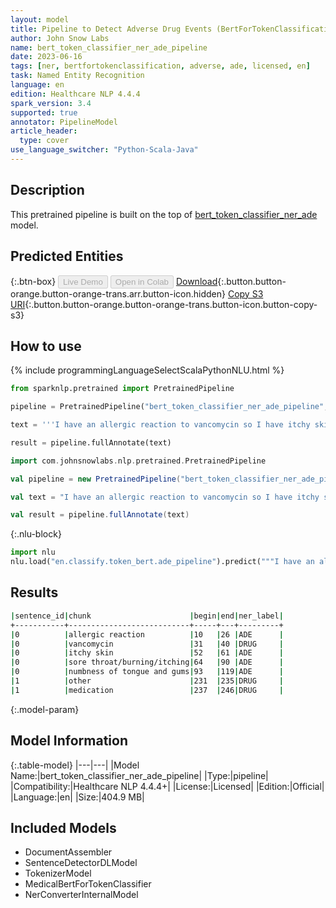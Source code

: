 ```yaml
---
layout: model
title: Pipeline to Detect Adverse Drug Events (BertForTokenClassification)
author: John Snow Labs
name: bert_token_classifier_ner_ade_pipeline
date: 2023-06-16
tags: [ner, bertfortokenclassification, adverse, ade, licensed, en]
task: Named Entity Recognition
language: en
edition: Healthcare NLP 4.4.4
spark_version: 3.4
supported: true
annotator: PipelineModel
article_header:
  type: cover
use_language_switcher: "Python-Scala-Java"
---
```


## Description

This pretrained pipeline is built on the top of [bert_token_classifier_ner_ade](https://nlp.johnsnowlabs.com/2022/01/04/bert_token_classifier_ner_ade_en.html) model.

## Predicted Entities



{:.btn-box}
<button class="button button-orange" disabled>Live Demo</button>
<button class="button button-orange" disabled>Open in Colab</button>
[Download](https://s3.amazonaws.com/auxdata.johnsnowlabs.com/clinical/models/bert_token_classifier_ner_ade_pipeline_en_4.4.4_3.4_1686922272139.zip){:.button.button-orange.button-orange-trans.arr.button-icon.hidden}
[Copy S3 URI](s3://auxdata.johnsnowlabs.com/clinical/models/bert_token_classifier_ner_ade_pipeline_en_4.4.4_3.4_1686922272139.zip){:.button.button-orange.button-orange-trans.button-icon.button-copy-s3}

## How to use

<div class="tabs-box" markdown="1">
{% include programmingLanguageSelectScalaPythonNLU.html %}

```python
from sparknlp.pretrained import PretrainedPipeline

pipeline = PretrainedPipeline("bert_token_classifier_ner_ade_pipeline", "en", "clinical/models")

text = '''I have an allergic reaction to vancomycin so I have itchy skin, sore throat/burning/itching, numbness of tongue and gums. I would not recommend this drug to anyone, especially since I have never had such an adverse reaction to any other medication.'''

result = pipeline.fullAnnotate(text)
```
```scala
import com.johnsnowlabs.nlp.pretrained.PretrainedPipeline

val pipeline = new PretrainedPipeline("bert_token_classifier_ner_ade_pipeline", "en", "clinical/models")

val text = "I have an allergic reaction to vancomycin so I have itchy skin, sore throat/burning/itching, numbness of tongue and gums. I would not recommend this drug to anyone, especially since I have never had such an adverse reaction to any other medication."

val result = pipeline.fullAnnotate(text)
```

{:.nlu-block}
```python
import nlu
nlu.load("en.classify.token_bert.ade_pipeline").predict("""I have an allergic reaction to vancomycin so I have itchy skin, sore throat/burning/itching, numbness of tongue and gums. I would not recommend this drug to anyone, especially since I have never had such an adverse reaction to any other medication.""")
```
</div>

## Results

```bash
|sentence_id|chunk                      |begin|end|ner_label|
+-----------+---------------------------+-----+---+---------+
|0          |allergic reaction          |10   |26 |ADE      |
|0          |vancomycin                 |31   |40 |DRUG     |
|0          |itchy skin                 |52   |61 |ADE      |
|0          |sore throat/burning/itching|64   |90 |ADE      |
|0          |numbness of tongue and gums|93   |119|ADE      |
|1          |other                      |231  |235|DRUG     |
|1          |medication                 |237  |246|DRUG     |
```

{:.model-param}
## Model Information

{:.table-model}
|---|---|
|Model Name:|bert_token_classifier_ner_ade_pipeline|
|Type:|pipeline|
|Compatibility:|Healthcare NLP 4.4.4+|
|License:|Licensed|
|Edition:|Official|
|Language:|en|
|Size:|404.9 MB|

## Included Models

- DocumentAssembler
- SentenceDetectorDLModel
- TokenizerModel
- MedicalBertForTokenClassifier
- NerConverterInternalModel